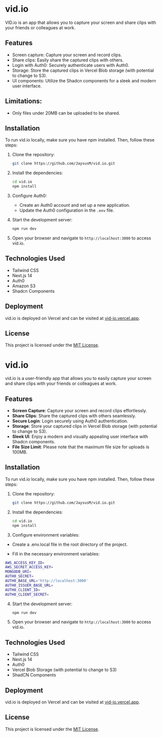 # vid.io

VID.io is an app that allows you to capture your screen and share clips with your friends or colleagues at work.

## Features

- Screen capture: Capture your screen and record clips.
- Share clips: Easily share the captured clips with others.
- Login with Auth0: Securely authenticate users with Auth0.
- Storage: Store the captured clips in Vercel Blob storage (with potential to change to S3).
- UI components: Utilize the Shadcn components for a sleek and modern user interface.

## Limitations:

- Only files under 20MB can be uploaded to be shared.

## Installation

To run vid.io locally, make sure you have npm installed. Then, follow these steps:

1. Clone the repository:

   ```bash
   git clone https://github.com/JaysusM/vid.io.git
   ```

2. Install the dependencies:

   ```bash
   cd vid.io
   npm install
   ```

3. Configure Auth0:

   - Create an Auth0 account and set up a new application.
   - Update the Auth0 configuration in the `.env` file.

4. Start the development server:

   ```bash
   npm run dev
   ```

5. Open your browser and navigate to `http://localhost:3000` to access vid.io.

## Technologies Used

- Tailwind CSS
- Next.js 14
- Auth0
- Amazon S3
- Shadcn Components

## Deployment

vid.io is deployed on Vercel and can be visited at [vid-io.vercel.app](https://vid-io.vercel.app/).

## License

This project is licensed under the [MIT License](LICENSE).

# vid.io

vid.io is a user-friendly app that allows you to easily capture your screen and share clips with your friends or colleagues at work.

## Features

- **Screen Capture**: Capture your screen and record clips effortlessly.
- **Share Clips**: Share the captured clips with others seamlessly.
- **Secure Login**: Login securely using Auth0 authentication.
- **Storage**: Store your captured clips in Vercel Blob storage (with potential to change to S3).
- **Sleek UI**: Enjoy a modern and visually appealing user interface with Shadcn components.
- **File Size Limit**: Please note that the maximum file size for uploads is 100MB.

## Installation

To run vid.io locally, make sure you have npm installed. Then, follow these steps:

1. Clone the repository:

   ```bash
   git clone https://github.com/JaysusM/vid.io.git
   ```

2. Install the dependencies:

   ```bash
   cd vid.io
   npm install
   ```

3. Configure environment variables:

- Create a .env.local file in the root directory of the project.

- Fill in the necessary environment variables:

```bash
AWS_ACCESS_KEY_ID=
AWS_SECRET_ACCESS_KEY=
MONGODB_URI=
AUTH0_SECRET=
AUTH0_BASE_URL='http://localhost:3000'
AUTH0_ISSUER_BASE_URL=
AUTH0_CLIENT_ID=
AUTH0_CLIENT_SECRET=
```

4. Start the development server:

   ```bash
   npm run dev
   ```

5. Open your browser and navigate to `http://localhost:3000` to access vid.io.

## Technologies Used

- Tailwind CSS
- Next.js 14
- Auth0
- Vercel Blob Storage (with potential to change to S3)
- ShadCN Components

## Deployment

vid.io is deployed on Vercel and can be visited at [vid-io.vercel.app](https://vid-io.vercel.app/).

## License

This project is licensed under the [MIT License](LICENSE).
